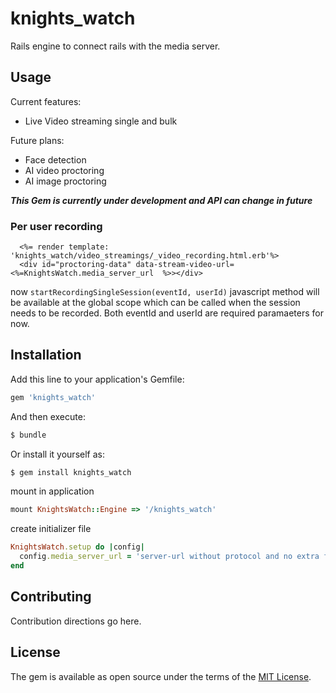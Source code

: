 # knights_watch

Rails engine to connect rails with the media server.

## Usage

Current features:

* Live Video streaming single and bulk

Future plans:

* Face detection
* AI video proctoring
* AI image proctoring

***This Gem is currently under development and API can change in future***

### Per user recording

```erb
  <%= render template: 'knights_watch/video_streamings/_video_recording.html.erb'%>
  <div id="proctoring-data" data-stream-video-url=<%=KnightsWatch.media_server_url  %>></div>
```

now `startRecordingSingleSession(eventId, userId)` javascript method will be available at the global scope which can be called when the session needs to be recorded. Both eventId and userId are required paramaeters for now.

## Installation
Add this line to your application's Gemfile:

```ruby
gem 'knights_watch'
```

And then execute:
```bash
$ bundle
```

Or install it yourself as:
```bash
$ gem install knights_watch
```
mount in application

```ruby
mount KnightsWatch::Engine => '/knights_watch'
```

create initializer file

```ruby
KnightsWatch.setup do |config|
  config.media_server_url = 'server-url without protocol and no extra forward slashes'
end
```

## Contributing
Contribution directions go here.

## License
The gem is available as open source under the terms of the [MIT License](https://opensource.org/licenses/MIT).
